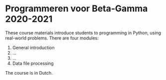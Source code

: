 # Programmeren voor Beta-Gamma 2020-2021

These course materials introduce students to programming in Python, using real-world problems. There are four modules:

1. General introduction
2. ...
3. ...
4. Data file processing

The course is in Dutch.
